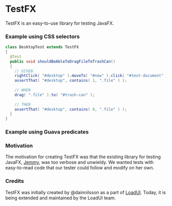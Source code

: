 TestFX
======

TestFX is an easy-to-use library for testing JavaFX.

### Example using CSS selectors

```java
class DesktopTest extends TestFX
{
  @Test
  public void shouldBeAbleToDragFileToTrashCan()
  {
    // GIVEN
    rightClick( "#desktop" ).moveTo( "#new" ).click( "#text-document" ).type( "myTextfile.txt" ).push( ENTER );
    assertThat( "#desktop", contains( 1, ".file" ) );
  
    // WHEN
    drag( ".file" ).to( "#trash-can" );
    
    // THEN
    assertThat( "#desktop", contains( 0, ".file" ) );
  }
}
```

### Example using Guava predicates

### Motivation
The motivation for creating TestFX was that the existing library for testing JavaFX, [Jemmy][1], was
too verbose and unwieldy. We wanted tests with easy-to-read code that our tester could follow and modify on her own.

### Credits
TestFX was initially created by @dainnilsson as a part of [LoadUI][2]. Today, it is being extended
and maintained by the LoadUI team.

[1]: https://jemmy.java.net/              "Jemmy website"
[2]: https://github.com/SmartBear/loadui  "LoadUI project at Github"
